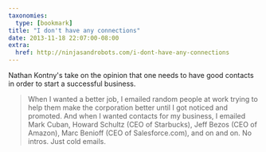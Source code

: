 ```yaml
---
taxonomies:
  type: [bookmark]
title: "I don't have any connections"
date: 2013-11-18 22:07:00-08:00
extra:
  href: http://ninjasandrobots.com/i-dont-have-any-connections
---
```

Nathan Kontny's take on the opinion that one needs to have good contacts in order to start a successful business.

> When I wanted a better job, I emailed random people at work trying to help them make the corporation better until I got noticed and promoted. And when I wanted contacts for my business, I emailed Mark Cuban, Howard Schultz (CEO of Starbucks), Jeff Bezos (CEO of Amazon), Marc Benioff (CEO of Salesforce.com), and on and on. No intros. Just cold emails.

